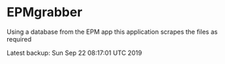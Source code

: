 # EPMgrabber
Using a database from the EPM app this application scrapes the files as required


Latest backup: Sun Sep 22 08:17:01 UTC 2019
